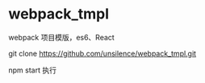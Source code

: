 # webpack_tmpl
webpack 项目模版，es6、React

git clone https://github.com/unsilence/webpack_tmpl.git

npm start 执行

